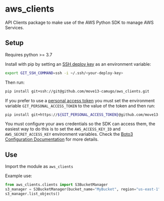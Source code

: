 # aws_clients

API Clients package to make use of the AWS Python SDK to manage AWS Services.

## Setup

Requires python >= 3.7

Install with pip by setting an [SSH deploy key](https://docs.github.com/en/developers/overview/managing-deploy-keys) as an environment variable:

```sh
export GIT_SSH_COMMAND=ssh -i ~/.ssh/<your-deploy-key>
```

Then run:

```sh
pip install git+ssh://git@github.com/move13-camugo/aws_clients.git
```

If you prefer to use a [personal access token](https://docs.github.com/en/github/authenticating-to-github/keeping-your-account-and-data-secure/creating-a-personal-access-token) you must set the environment variable `GIT_PERSONAL_ACCESS_TOKEN` to the value of the token and then run:

```sh
pip install git+https://${GIT_PERSONAL_ACCESS_TOKEN}@github.com/move13-camugo/aws_clients.git
```

You must configure your aws credentials so the SDK can access them, the easiest way to do this is to set the `AWS_ACCESS_KEY_ID` and `AWS_SECRET_ACCESS_KEY` environment variables. Check the [Boto3 Configuration Documentation](https://boto3.amazonaws.com/v1/documentation/api/latest/guide/configuration.html#guide-configuration) for more details.

## Use

Import the module as `aws_clients`

Example use:

```python
from aws_clients.clients import S3BucketManager
s3_manager = S3BucketManager(bucket_name="MyBucket", region="us-east-1")
s3_manager.list_objects()
```
